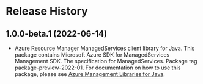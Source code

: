# Release History

## 1.0.0-beta.1 (2022-06-14)

- Azure Resource Manager ManagedServices client library for Java. This package contains Microsoft Azure SDK for ManagedServices Management SDK. The specification for ManagedServices. Package tag package-preview-2022-01. For documentation on how to use this package, please see [Azure Management Libraries for Java](https://aka.ms/azsdk/java/mgmt).
